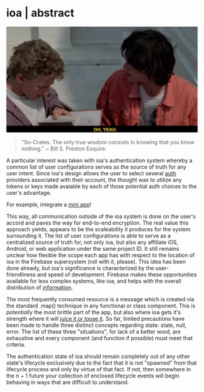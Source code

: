 # **ioa | abstract**

![whoa](./assets/bill-and-teds-so-crates.png)

> "So-Crates. The only true wisdom consists in knowing that you know nothing." ~ Bill S. Preston Esquire.

A particular interest was taken with ioa's authentication system whereby a common list of user configurations serves as the source of truth for any user intent. Since ioa's design allows the user to select several [auth](https://firebase.google.com/docs/auth) providers associated with their account, the thought was to utilize any tokens or keys made avaiable by each of those potential auth choices to the user's advantage.

For example, integrate a [mini app](https://developers.google.com/search/docs/guides/mini-apps)!

This way, all communication outside of the ioa system is done on the user's accord and paves the way for end-to-end encryption. The real value this approach yields, appears to be the scaleability it produces for the system surrounding it. The list of user configurations is able to serve as a centralized source of truth for, not only ioa, but also any affiliate iOS, Android, or web application under the same project ID. It still remains unclear how flexible the scope each app has with respect to the location of ioa in the Firebase supersystem (roll with it, please). This idea has been done already, but ioa's significance is characterized by the user-friendliness and speed of development. Firebase makes these opportunities available for less complex systems, like ioa, and helps with the overall distribution of [information](https://google.com).

The most frequently consumed resource is a message which is created via the standard .map() technique in any functional or class component. This is _potentially_ the most brittle part of the app, but also where ioa gets it's strength where it will [juice it or loose it](https://github.com/grapefrukt/juicy-breakout). So far, limited precautions have been made to handle three distinct concepts regarding state: state, null, error. The list of these three "situations", for lack of a better word, are exhaustive and every component (and function if possible) must meet that criteria.

The authentication state of ioa should remain completely out of any other state's lifecycle exclusively due to the fact that it is not "spawned" from that lifecycle process and only by virtue of that fact. If not, then somewhere in the n + 1 future your collection of enclosed lifecycle events will begin behaving in ways that are difficult to understand.
